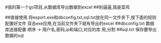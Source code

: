 #我的第一个go项目,从数据库导出数据到excel
##别逼逼,我是菜鸡

##直接使用
    将export.exe和dbconfig.txt,sql.txt放在同一文件夹下,按下面的规则配置好文件
    双击exe应用,在当前文件夹下就有导出的excel
##dbconfig.txt 
    数据库连接配置 顺序 -> 用户名,密码,ip和端口,对应的库  用,分割
##sql.txt
    保存要导出数据的sql
